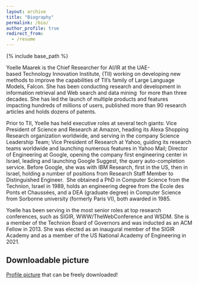 ```yaml
---
layout: archive
title: "Biography"
permalink: /bio/
author_profile: true
redirect_from:
  - /resume
---
```


{% include base_path %}

Yoelle Maarek is the Chief Researcher for AI/IR at the UAE-based Technology Innovation Institute, (TII) working on developing new methods to improve the capabilities of TII’s family of Large Language Models, Falcon. She has been conducting research and development in information retrieval and Web search and data mining  for more than three decades. She has led the launch of multiple products and features impacting hundreds of millions of users, published more than 90 research articles and holds dozens of patents. 

Prior to TII, Yoelle has held executive roles at several tech giants: Vice President of Science and Research at Amazon, heading its Alexa Shopping Research organization worldwide, and serving in the company Science Leadership Team; Vice President of Research at Yahoo, guiding its research teams worldwide and launching numerous features in Yahoo Mail; Director of Engineering at Google, opening the company first engineering center in Israel, leading and launching Google Suggest, the query auto-completion service. Before Google, she was with IBM Research, first in the US, then in Israel, holding a number of positions from Research Staff Member to Distinguished Engineer. 
She obtained a PhD in Computer Science from the Technion, Israel in 1989, holds an engineering degree from the Ecole des Ponts et Chaussées, and a DEA (graduate degree) in Computer Science from Sorbonne university (formerly Paris VI), both awarded in 1985.

Yoelle has been serving in the most senior roles at top research conferences, such as SIGIR, WWW/TheWebConference and WSDM. She is a member of the Technion Board of Governors and was inducted as an ACM Fellow in 2013. She was elected as an inaugural member of the SIGIR Academy and as a member of the US National Academy of Engineering in 2021.
		
## Downloadable picture
<A HREF="/images/yoelle-maarek-pic.jpg">Profile picture</A> that can be freely downloaded!
